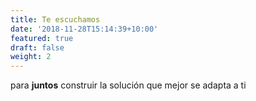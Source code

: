 ```yaml
---
title: Te escuchamos
date: '2018-11-28T15:14:39+10:00'
featured: true
draft: false
weight: 2
---
```

para **juntos** construir la solución que mejor se adapta a ti
